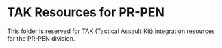 # TAK Resources for PR-PEN

This folder is reserved for TAK (Tactical Assault Kit) integration resources for the PR-PEN division.
